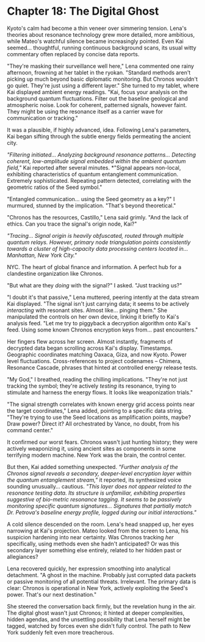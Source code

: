 # Chapter 18: The Digital Ghost

Kyoto's calm had become a thin veneer over simmering tension. Lena's theories about resonance technology grew more detailed, more ambitious, while Mateo's watchful silence became increasingly pointed. Even Kai seemed… thoughtful, running continuous background scans, its usual witty commentary often replaced by concise data reports.

"They're masking their surveillance well here," Lena commented one rainy afternoon, frowning at her tablet in the ryokan. "Standard methods aren't picking up much beyond basic diplomatic monitoring. But Chronos wouldn't go quiet. They're just using a different layer." She turned to my tablet, where Kai displayed ambient energy readings. "Kai, focus your analysis on the background quantum fluctuations. Filter out the baseline geological and atmospheric noise. Look for coherent, patterned signals, however faint. They might be using the resonance itself as a carrier wave for communication or tracking."

It was a plausible, if highly advanced, idea. Following Lena's parameters, Kai began sifting through the subtle energy fields permeating the ancient city.

*"Filtering initiated… Analyzing background resonance patterns… Detecting coherent, low-amplitude signal embedded within the ambient quantum field,"* Kai reported after several minutes. *"Signal appears non-local, exhibiting characteristics of quantum entanglement communication. Extremely sophisticated. Repeating pattern detected, correlating with the geometric ratios of the Seed symbol."

"Entangled communication… using the Seed geometry as a key?" I murmured, stunned by the implication. "That's beyond theoretical."

"Chronos has the resources, Castillo," Lena said grimly. "And the lack of ethics. Can you trace the signal's origin node, Kai?"

*"Tracing… Signal origin is heavily obfuscated, routed through multiple quantum relays. However, primary node triangulation points consistently towards a cluster of high-capacity data processing centers located in… Manhattan, New York City."*

NYC. The heart of global finance and information. A perfect hub for a clandestine organization like Chronos.

"But what are they *doing* with the signal?" I asked. "Just tracking us?"

"I doubt it's that passive," Lena muttered, peering intently at the data stream Kai displayed. "The signal isn't just carrying data; it seems to be actively *interacting* with resonant sites. Almost like… pinging them." She manipulated the controls on her own device, linking it briefly to Kai's analysis feed. "Let me try to piggyback a decryption algorithm onto Kai's feed. Using some known Chronos encryption keys from... past encounters."

Her fingers flew across her screen. Almost instantly, fragments of decrypted data began scrolling across Kai's display. Timestamps. Geographic coordinates matching Oaxaca, Giza, and now Kyoto. Power level fluctuations. Cross-references to project codenames – Chimera, Resonance Cascade, phrases that hinted at controlled energy release tests.

"My God," I breathed, reading the chilling implications. "They're not just tracking the symbol; they're actively *testing* its resonance, trying to stimulate and harness the energy flows. It looks like weaponization trials."

"The signal strength correlates with known energy grid access points near the target coordinates," Lena added, pointing to a specific data string. "They're trying to use the Seed locations as amplification points, maybe? Draw power? Direct it? All orchestrated by Vance, no doubt, from his command center."

It confirmed our worst fears. Chronos wasn't just hunting history; they were actively weaponizing it, using ancient sites as components in some terrifying modern machine. New York was the brain, the control center.

But then, Kai added something unexpected. *"Further analysis of the Chronos signal reveals a secondary, deeper-level encryption layer within the quantum entanglement stream,"* it reported, its synthesized voice sounding unusually… cautious. *"This layer does not appear related to the resonance testing data. Its structure is unfamiliar, exhibiting properties suggestive of bio-metric resonance tagging. It seems to be passively monitoring specific quantum signatures… Signatures that partially match Dr. Petrova's baseline energy profile, logged during our initial interactions."*

A cold silence descended on the room. Lena's head snapped up, her eyes narrowing at Kai's projection. Mateo looked from the screen to Lena, his suspicion hardening into near certainty. Was Chronos tracking *her* specifically, using methods even she hadn't anticipated? Or was this secondary layer something else entirely, related to her hidden past or allegiances?

Lena recovered quickly, her expression smoothing into analytical detachment. "A ghost in the machine. Probably just corrupted data packets or passive monitoring of all potential threats. Irrelevant. The primary data is clear: Chronos is operational in New York, actively exploiting the Seed's power. That's our next destination."

She steered the conversation back firmly, but the revelation hung in the air. The digital ghost wasn't just Chronos; it hinted at deeper complexities, hidden agendas, and the unsettling possibility that Lena herself might be tagged, watched by forces even she didn't fully control. The path to New York suddenly felt even more treacherous. 